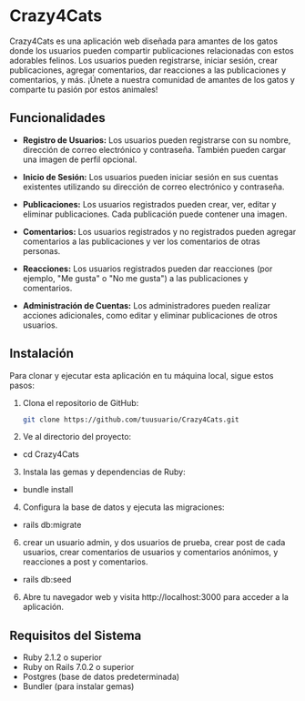 # Crazy4Cats

Crazy4Cats es una aplicación web diseñada para amantes de los gatos donde los usuarios pueden compartir publicaciones relacionadas con estos adorables felinos. Los usuarios pueden registrarse, iniciar sesión, crear publicaciones, agregar comentarios, dar reacciones a las publicaciones y comentarios, y más. ¡Únete a nuestra comunidad de amantes de los gatos y comparte tu pasión por estos animales!

## Funcionalidades

- **Registro de Usuarios:** Los usuarios pueden registrarse con su nombre, dirección de correo electrónico y contraseña. También pueden cargar una imagen de perfil opcional.

- **Inicio de Sesión:** Los usuarios pueden iniciar sesión en sus cuentas existentes utilizando su dirección de correo electrónico y contraseña.

- **Publicaciones:** Los usuarios registrados pueden crear, ver, editar y eliminar publicaciones. Cada publicación puede contener una imagen.

- **Comentarios:** Los usuarios registrados y no registrados pueden agregar comentarios a las publicaciones y ver los comentarios de otras personas.

- **Reacciones:** Los usuarios registrados pueden dar reacciones (por ejemplo, "Me gusta" o "No me gusta") a las publicaciones y comentarios.

- **Administración de Cuentas:** Los administradores pueden realizar acciones adicionales, como editar y eliminar publicaciones de otros usuarios.

## Instalación

Para clonar y ejecutar esta aplicación en tu máquina local, sigue estos pasos:

1. Clona el repositorio de GitHub:

   ```bash
   git clone https://github.com/tuusuario/Crazy4Cats.git

2. Ve al directorio del proyecto:

- cd Crazy4Cats

3. Instala las gemas y dependencias de Ruby:

- bundle install

4. Configura la base de datos y ejecuta las migraciones:

- rails db:migrate

6. crear un usuario admin, y dos usuarios de prueba, crear post de cada usuarios, crear comentarios de usuarios y comentarios anónimos, y reacciones a post y comentarios.

- rails db:seed

6. Abre tu navegador web y visita http://localhost:3000 para acceder a la aplicación.

## Requisitos del Sistema

- Ruby 2.1.2 o superior
- Ruby on Rails 7.0.2 o superior
- Postgres (base de datos predeterminada)
- Bundler (para instalar gemas)
